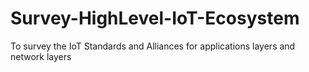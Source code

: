 # Survey-HighLevel-IoT-Ecosystem
To survey the IoT Standards and Alliances for applications layers and network layers

